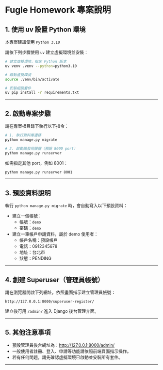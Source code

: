 # Fugle Homework 專案說明

## 1. 使用 uv 設置 Python 環境

本專案建議使用 `Python 3.10`

請依下列步驟使用 `uv` 建立虛擬環境並安裝：

```bash
# 建立虛擬環境，指定 Python 版本
uv venv .venv --python=python3.10

# 啟動虛擬環境
source .venv/bin/activate

# 安裝相關套件
uv pip install -r requirements.txt
```

---

## 2. 啟動專案步驟

請在專案根目錄下執行以下指令：

```bash
# 1. 執行資料庫遷移
python manage.py migrate

# 2. 啟動開發伺服器（預設 8000 port）
python manage.py runserver
```

如需指定其他 port，例如 8001：

```bash
python manage.py runserver 8001
```

---

## 3. 預設資料說明

執行 `python manage.py migrate` 時，會自動寫入以下預設資料：

- 建立一個帳號：
  - 帳號：`demo`
  - 密碼：`demo`
- 建立一筆帳戶申請資料，屬於 demo 使用者：
  - 帳戶名稱：預設帳戶
  - 電話：0912345678
  - 地址：台北市
  - 狀態：PENDING

---

## 4. 創建 Superuser（管理員帳號）

請在瀏覽器開啟下列網址，依照畫面指示建立管理員帳號：

```
http://127.0.0.1:8000/superuser-register/
```

建立後可用 `/admin/` 進入 Django 後台管理介面。

---

## 5. 其他注意事項

- 預設管理員後台網址為：http://127.0.0.1:8000/admin/
- 一般使用者註冊、登入、申請等功能請依照前端頁面指示操作。
- 若有任何問題，請先確認虛擬環境已啟動並安裝所有套件。

---

